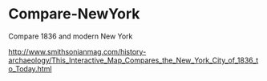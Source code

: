 Compare-NewYork
===============

Compare 1836 and modern New York


http://www.smithsonianmag.com/history-archaeology/This_Interactive_Map_Compares_the_New_York_City_of_1836_to_Today.html
